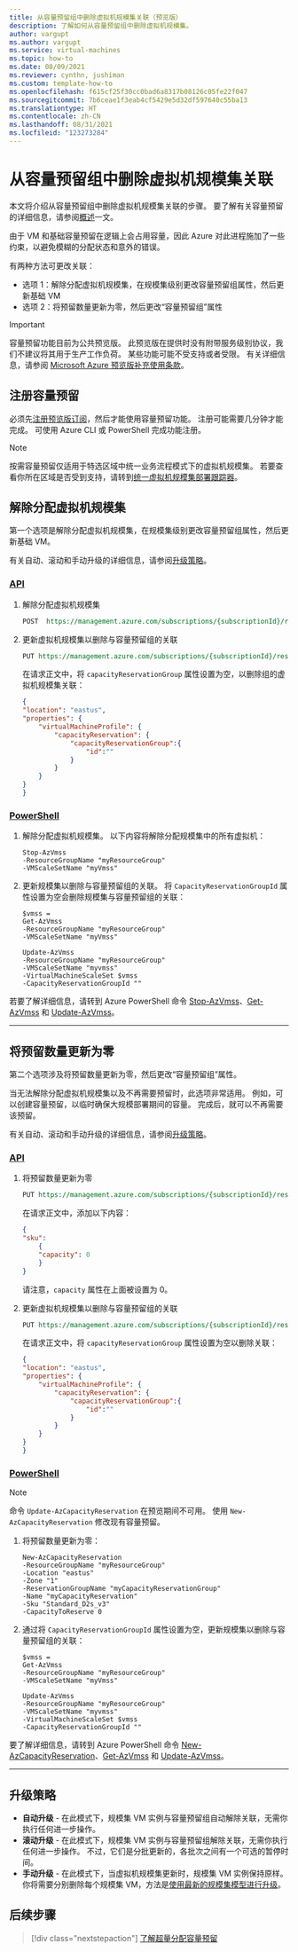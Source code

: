 ```yaml
---
title: 从容量预留组中删除虚拟机规模集关联（预览版）
description: 了解如何从容量预留组中删除虚拟机规模集。
author: vargupt
ms.author: vargupt
ms.service: virtual-machines
ms.topic: how-to
ms.date: 08/09/2021
ms.reviewer: cynthn, jushiman
ms.custom: template-how-to
ms.openlocfilehash: f615cf25f30cc0bad6a8317b08126c05fe22f047
ms.sourcegitcommit: 7b6ceae1f3eab4cf5429e5d32df597640c55ba13
ms.translationtype: HT
ms.contentlocale: zh-CN
ms.lasthandoff: 08/31/2021
ms.locfileid: "123273284"
---
```

# <a name="remove-a-virtual-machine-scale-set-association-from-a-capacity-reservation-group"></a>从容量预留组中删除虚拟机规模集关联 

本文将介绍从容量预留组中删除虚拟机规模集关联的步骤。 要了解有关容量预留的详细信息，请参阅[概述](capacity-reservation-overview.md)一文。 

由于 VM 和基础容量预留在逻辑上会占用容量，因此 Azure 对此进程施加了一些约束，以避免模糊的分配状态和意外的错误。  

有两种方法可更改关联： 
- 选项 1：解除分配虚拟机规模集，在规模集级别更改容量预留组属性，然后更新基础 VM
- 选项 2：将预留数量更新为零，然后更改“容量预留组”属性

> [!IMPORTANT]
> 容量预留功能目前为公共预览版。
> 此预览版在提供时没有附带服务级别协议，我们不建议将其用于生产工作负荷。 某些功能可能不受支持或者受限。 有关详细信息，请参阅 [Microsoft Azure 预览版补充使用条款](https://azure.microsoft.com/support/legal/preview-supplemental-terms/)。

## <a name="register-for-capacity-reservation"></a>注册容量预留 

必须先[注册预览版订阅](capacity-reservation-overview.md#register-for-capacity-reservation)，然后才能使用容量预留功能。 注册可能需要几分钟才能完成。 可使用 Azure CLI 或 PowerShell 完成功能注册。

> [!NOTE]
> 按需容量预留仅适用于特选区域中统一业务流程模式下的虚拟机规模集。 若要查看你所在区域是否受到支持，请转到[统一虚拟机规模集部署跟踪器](https://aka.ms/vmssuniformdeploymenttracker)。


## <a name="deallocate-the-virtual-machine-scale-set"></a>解除分配虚拟机规模集

第一个选项是解除分配虚拟机规模集，在规模集级别更改容量预留组属性，然后更新基础 VM。 

有关自动、滚动和手动升级的详细信息，请参阅[升级策略](#upgrade-policies)。 

### <a name="api"></a>[API](#tab/api1)

1. 解除分配虚拟机规模集

    ```rest
    POST  https://management.azure.com/subscriptions/{subscriptionId}/resourceGroups/{resourceGroupName}/providers/Microsoft.Compute/virtualMachineScaleSets/{VMScaleSetName}/deallocate?api-version=2021-04-01
    ```

1. 更新虚拟机规模集以删除与容量预留组的关联
    
    ```rest
    PUT https://management.azure.com/subscriptions/{subscriptionId}/resourceGroups/{resourceGroupName}/providers/Microsoft.Compute/virtualMachineScaleSets/{VMScaleSetName}/update?api-version=2021-04-01
    ```
    在请求正文中，将 `capacityReservationGroup` 属性设置为空，以删除组的虚拟机规模集关联：

    ```json
    {
    "location": "eastus",
    "properties": {
        "virtualMachineProfile": {
            "capacityReservation": {
                "capacityReservationGroup":{
                    "id":""    
                }
            }
        }
    }
    }
    ```

### <a name="powershell"></a>[PowerShell](#tab/powershell1)

1. 解除分配虚拟机规模集。 以下内容将解除分配规模集中的所有虚拟机： 

    ```powershell-interactive
    Stop-AzVmss
    -ResourceGroupName "myResourceGroup"
    -VMScaleSetName "myVmss"
    ```

1. 更新规模集以删除与容量预留组的关联。 将 `CapacityReservationGroupId` 属性设置为空会删除规模集与容量预留组的关联： 

    ```powershell-interactive
    $vmss =
    Get-AzVmss
    -ResourceGroupName "myResourceGroup"
    -VMScaleSetName "myVmss"
    
    Update-AzVmss
    -ResourceGroupName "myResourceGroup"
    -VMScaleSetName "myvmss"
    -VirtualMachineScaleSet $vmss
    -CapacityReservationGroupId ""
    ```

若要了解详细信息，请转到 Azure PowerShell 命令 [Stop-AzVmss](/powershell/module/az.compute/stop-azvmss)、[Get-AzVmss](/powershell/module/az.compute/get-azvmss) 和 [Update-AzVmss](/powershell/module/az.compute/update-azvmss)。

--- 
<!-- The three dashes above show that your section of tabbed content is complete. Don't remove them :) -->


## <a name="update-the-reserved-quantity-to-zero"></a>将预留数量更新为零 

第二个选项涉及将预留数量更新为零，然后更改“容量预留组”属性。

当无法解除分配虚拟机规模集以及不再需要预留时，此选项非常适用。 例如，可以创建容量预留，以临时确保大规模部署期间的容量。 完成后，就可以不再需要该预留。 

有关自动、滚动和手动升级的详细信息，请参阅[升级策略](#upgrade-policies)。 

### <a name="api"></a>[API](#tab/api2)

1. 将预留数量更新为零 

    ```rest
    PUT https://management.azure.com/subscriptions/{subscriptionId}/resourceGroups/{resourceGroupName}/providers/Microsoft.Compute/CapacityReservationGroups/{CapacityReservationGroupName}/CapacityReservations/{CapacityReservationName}?api-version=2021-04-01
    ```

    在请求正文中，添加以下内容：
    
    ```json
    {
    "sku": 
        {
        "capacity": 0
        }
    } 
    ```
    
    请注意，`capacity` 属性在上面被设置为 0。

1. 更新虚拟机规模集以删除与容量预留组的关联

    ```rest
    PUT https://management.azure.com/subscriptions/{subscriptionId}/resourceGroups/{resourceGroupName}/providers/Microsoft.Compute/virtualMachineScaleSets/{VMScaleSetName}/update?api-version=2021-04-01
    ```

    在请求正文中，将 `capacityReservationGroup` 属性设置为空以删除关联：
    
    ```json
    {
    "location": "eastus",
    "properties": {
        "virtualMachineProfile": {
            "capacityReservation": {
                "capacityReservationGroup":{
                    "id":""
                }
            }
        }
    }
    }
    ```

### <a name="powershell"></a>[PowerShell](#tab/powershell2)

>[!NOTE]
> 命令 `Update-AzCapacityReservation` 在预览期间不可用。 使用 `New-AzCapacityReservation` 修改现有容量预留。

1. 将预留数量更新为零：

    ```powershell-interactive
    New-AzCapacityReservation
    -ResourceGroupName "myResourceGroup"
    -Location "eastus"
    -Zone "1"
    -ReservationGroupName "myCapacityReservationGroup"
    -Name "myCapacityReservation"
    -Sku "Standard_D2s_v3"
    -CapacityToReserve 0
    ```

2. 通过将 `CapacityReservationGroupId` 属性设置为空，更新规模集以删除与容量预留组的关联： 

    ```powershell-interactive
    $vmss =
    Get-AzVmss
    -ResourceGroupName "myResourceGroup"
    -VMScaleSetName "myVmss"
    
    Update-AzVmss
    -ResourceGroupName "myResourceGroup"
    -VMScaleSetName "myvmss"
    -VirtualMachineScaleSet $vmss
    -CapacityReservationGroupId ""
    ```

要了解详细信息，请转到 Azure PowerShell 命令 [New-AzCapacityReservation](/powershell/module/az.compute/new-azcapacityreservation)、[Get-AzVmss](/powershell/module/az.compute/get-azvmss) 和 [Update-AzVmss](/powershell/module/az.compute/update-azvmss)。

--- 
<!-- The three dashes above show that your section of tabbed content is complete. Don't remove them :) -->


## <a name="upgrade-policies"></a>升级策略

- **自动升级** - 在此模式下，规模集 VM 实例与容量预留组自动解除关联，无需你执行任何进一步操作。
- **滚动升级** - 在此模式下，规模集 VM 实例与容量预留组解除关联，无需你执行任何进一步操作。 不过，它们是分批更新的，各批次之间有一个可选的暂停时间。
- **手动升级** - 在此模式下，当虚拟机规模集更新时，规模集 VM 实例保持原样。 你将需要分别删除每个规模集 VM，方法是[使用最新的规模集模型进行升级](../virtual-machine-scale-sets/virtual-machine-scale-sets-upgrade-scale-set.md#how-to-bring-vms-up-to-date-with-the-latest-scale-set-model)。

## <a name="next-steps"></a>后续步骤

> [!div class="nextstepaction"]
> [了解超量分配容量预留](capacity-reservation-overallocate.md)